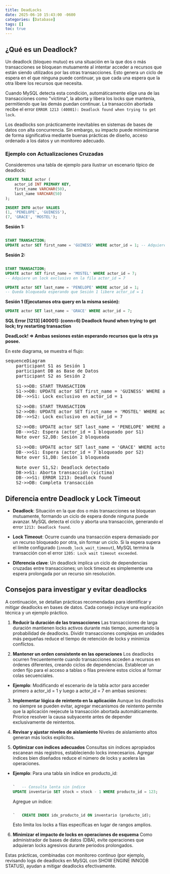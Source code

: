 ```yaml
---
title: DeadLocks
date: 2025-06-10 15:43:00 -0600
categories: [Database]
tags: []
toc: true
---
```


## ¿Qué es un Deadlock?

Un deadlock (bloqueo mutuo) es una situación en la que dos o más transacciones se bloquean mutuamente al intentar acceder a recursos que están siendo utilizados por las otras transacciones. Esto genera un ciclo de espera en el que ninguna puede continuar, ya que cada una espera que la otra libere los recursos que necesita.

Cuando MySQL detecta esta condición, automáticamente elige una de las transacciones como "víctima", la aborta y libera los locks que mantenía, permitiendo que las demás puedan continuar. La transacción abortada recibe el error `ERROR 1213 (40001): Deadlock found when trying to get lock`.

Los deadlocks son prácticamente inevitables en sistemas de bases de datos con alta concurrencia. Sin embargo, su impacto puede minimizarse de forma significativa mediante buenas prácticas de diseño, acceso ordenado a los datos y un monitoreo adecuado.


### Ejemplo con Actualizaciones Cruzadas

Consideremos una tabla de ejemplo para ilustrar un escenario típico de deadlock:

```sql
CREATE TABLE actor (
    actor_id INT PRIMARY KEY,
    first_name VARCHAR(50),
    last_name VARCHAR(50)
);

INSERT INTO actor VALUES 
(1, 'PENELOPE', 'GUINESS'),
(7, 'GRACE', 'MOSTEL');
```

**Sesión 1:**

```sql

START TRANSACTION; 
UPDATE actor SET first_name = 'GUINESS' WHERE actor_id = 1; -- Adquiere un lock exclusivo en la fila actor_id = 1`

```

**Sesión 2:**

```sql

START TRANSACTION;
UPDATE actor SET first_name = 'MOSTEL' WHERE actor_id = 7;
-- Adquiere un lock exclusivo en la fila actor_id = 7

UPDATE actor SET last_name = 'PENELOPE' WHERE actor_id = 1;
-- Queda bloqueada esperando que Sesión 1 libere actor_id = 1

```

**Sesión 1 (Ejecutamos otra query en la misma sesión):**


```sql
UPDATE actor SET last_name = 'GRACE' WHERE actor_id = 7;

```

**SQL Error [1213] [40001]: (conn=6) Deadlock found when trying to get lock; try restarting transaction**

**DeadLock! => Ambas sesiones están esperando recursos que la otra ya posee.**

En este diagrama, se muestra el flujo:

<pre class="mermaid">
sequenceDiagram
    participant S1 as Sesión 1
    participant DB as Base de Datos
    participant S2 as Sesión 2

    S1->>DB: START TRANSACTION
    S1->>DB: UPDATE actor SET first_name = 'GUINESS' WHERE actor_id = 1
    DB-->>S1: Lock exclusivo en actor_id = 1

    S2->>DB: START TRANSACTION
    S2->>DB: UPDATE actor SET first_name = 'MOSTEL' WHERE actor_id = 7
    DB-->>S2: Lock exclusivo en actor_id = 7

    S2->>DB: UPDATE actor SET last_name = 'PENELOPE' WHERE actor_id = 1
    DB-->>S2: Espera (actor_id = 1 bloqueado por S1)
    Note over S2,DB: Sesión 2 bloqueada

    S1->>DB: UPDATE actor SET last_name = 'GRACE' WHERE actor_id = 7
    DB-->>S1: Espera (actor_id = 7 bloqueado por S2)
    Note over S1,DB: Sesión 1 bloqueada

    Note over S1,S2: Deadlock detectado
    DB->>S1: Aborta transacción (víctima)
    DB-->>S1: ERROR 1213: Deadlock found
    S2->>DB: Completa transacción
</pre>
<script src="https://cdn.jsdelivr.net/npm/mermaid@10.9.1/dist/mermaid.min.js"></script>


## Diferencia entre Deadlock y Lock Timeout

- **Deadlock**: Situación en la que dos o más transacciones se bloquean mutuamente, formando un ciclo de espera donde ninguna puede avanzar. MySQL detecta el ciclo y aborta una transacción, generando el error `1213: Deadlock found`.
-  **Lock Timeout**: Ocurre cuando una transacción espera demasiado por un recurso bloqueado por otra, sin formar un ciclo. Si la espera supera el límite configurado (`innodb_lock_wait_timeout`), MySQL termina la transacción con el error `1205: Lock wait timeout exceeded`.

-  **Diferencia clave**: Un deadlock implica un ciclo de dependencias cruzadas entre transacciones; un lock timeout es simplemente una espera prolongada por un recurso sin resolución.


## Consejos para investigar y evitar deadlocks

A continuación, se detallan prácticas recomendadas para identificar y mitigar deadlocks en bases de datos. Cada consejo incluye una explicación técnica y un ejemplo práctico.

1.  **Reducir la duración de las transacciones** Las transacciones de larga duración mantienen locks activos durante más tiempo, aumentando la probabilidad de deadlocks. Dividir transacciones complejas en unidades más pequeñas reduce el tiempo de retención de locks y minimiza conflictos.

2.  **Mantener un orden consistente en las operaciones** Los deadlocks ocurren frecuentemente cuando transacciones acceden a recursos en órdenes diferentes, creando ciclos de dependencias. Establecer un orden fijo para el acceso a tablas o filas previene estos ciclos al formar colas secuenciales.
  -   **Ejemplo**: Modificando el escenario de la tabla actor para acceder primero a actor_id = 1 y luego a actor_id = 7 en ambas sesiones:


3.  **Implementar lógica de reintento en la aplicación** Aunque los deadlocks no siempre se pueden evitar, agregar mecanismos de reintento permite que la aplicación reejecute la transacción abortada automáticamente. Priorice resolver la causa subyacente antes de depender exclusivamente de reintentos.


4.  **Revisar y ajustar niveles de aislamiento** Niveles de aislamiento altos generan más locks explícitos.


5.  **Optimizar con índices adecuados** Consultas sin índices apropiados escanean más registros, estableciendo locks innecesarios. Agregar índices bien diseñados reduce el número de locks y acelera las operaciones.
  -   **Ejemplo**: Para una tabla sin índice en producto_id:

      ```sql

      `   -- Consulta lenta sin índice
      UPDATE inventario SET stock = stock - 1 WHERE producto_id = 123;       `
      ```
      Agregue un índice:
      ```sql

      `   CREATE INDEX idx_producto_id ON inventario (producto_id);       `
      ```

      Esto limita los locks a filas específicas en lugar de rangos amplios.
6.  **Minimizar el impacto de locks en operaciones de esquema** Como administrador de bases de datos (DBA), evite operaciones que adquieran locks agresivos durante periodos prolongados.

Estas prácticas, combinadas con monitoreo continuo (por ejemplo, revisando logs de deadlocks en MySQL con SHOW ENGINE INNODB STATUS), ayudan a mitigar deadlocks efectivamente.
